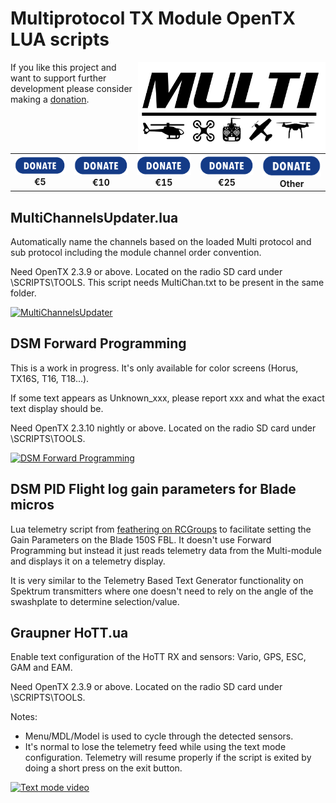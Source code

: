 # Multiprotocol TX Module OpenTX LUA scripts
<img align="right" width=300 src="../docs/images/multi.png" />

If you like this project and want to support further development please consider making a [donation](../docs/Donations.md).  

<table cellspacing=0>
  <tr>
    <td align=center width=200><a href="https://www.paypal.com/cgi-bin/webscr?cmd=_donations&business=VF2K9T23DRY56&lc=US&item_name=DIY%20Multiprotocol&currency_code=EUR&amount=5&bn=PP%2dDonationsBF%3abtn_donate_SM%2egif%3aNonHosted"><img src="../docs/images/donate_button.png" border="0" name="submit" title="PayPal - Donate €5" alt="Donate €5"/></a><br><b>€5</b></td>
    <td align=center width=200><a href="https://www.paypal.com/cgi-bin/webscr?cmd=_donations&business=VF2K9T23DRY56&lc=US&item_name=DIY%20Multiprotocol&currency_code=EUR&amount=10&bn=PP%2dDonationsBF%3abtn_donate_SM%2egif%3aNonHosted"><img src="../docs/images/donate_button.png" border="0" name="submit" title="PayPal - Donate €10" alt="Donate €10"/></a><br><b>€10</b></td>
    <td align=center width=200><a href="https://www.paypal.com/cgi-bin/webscr?cmd=_donations&business=VF2K9T23DRY56&lc=US&item_name=DIY%20Multiprotocol&currency_code=EUR&amount=15&bn=PP%2dDonationsBF%3abtn_donate_SM%2egif%3aNonHosted"><img src="../docs/images/donate_button.png" border="0" name="submit" title="PayPal - Donate €15" alt="Donate €10"/></a><br><b>€15</b></td>
    <td align=center width=200><a href="https://www.paypal.com/cgi-bin/webscr?cmd=_donations&business=VF2K9T23DRY56&lc=US&item_name=DIY%20Multiprotocol&currency_code=EUR&amount=25&bn=PP%2dDonationsBF%3abtn_donate_SM%2egif%3aNonHosted"><img src="../docs/images/donate_button.png" border="0" name="submit" title="PayPal - Donate €25" alt="Donate €25"/></a><br><b>€25</b></td>
    <td align=center width=200><a href="https://www.paypal.com/cgi-bin/webscr?cmd=_donations&business=VF2K9T23DRY56&lc=US&item_name=DIY%20Multiprotocol&currency_code=EUR&bn=PP%2dDonationsBF%3abtn_donate_SM%2egif%3aNonHosted"><img src="../docs/images/donate_button.png" border="0" name="submit" title="PayPal - Donate" alt="Donate"/></a><br><b>Other</b></td>
  </tr>
</table>

## MultiChannelsUpdater.lua

Automatically name the channels based on the loaded Multi protocol and sub protocol including the module channel order convention.

Need OpenTX 2.3.9 or above. Located on the radio SD card under \SCRIPTS\TOOLS. This script needs MultiChan.txt to be present in the same folder.

[![MultiChannelsUpdater](https://img.youtube.com/vi/L58ayXuewyA/0.jpg)](https://www.youtube.com/watch?v=L58ayXuewyA)

## DSM Forward Programming

This is a work in progress. It's only available for color screens (Horus, TX16S, T16, T18...).

If some text appears as Unknown_xxx, please report xxx and what the exact text display should be.

Need OpenTX 2.3.10 nightly or above. Located on the radio SD card under \SCRIPTS\TOOLS.

[![DSM Forward Programming](https://img.youtube.com/vi/sjIaDw5j9nE/0.jpg)](https://www.youtube.com/watch?v=sjIaDw5j9nE)

## DSM PID Flight log gain parameters for Blade micros

Lua telemetry script from [feathering on RCGroups](https://www.rcgroups.com/forums/showpost.php?p=46033341&postcount=20728) to facilitate setting the Gain Parameters on the Blade 150S FBL. It doesn't use Forward Programming but instead it just reads telemetry data from the Multi-module and displays it on a telemetry display.

It is very similar to the Telemetry Based Text Generator functionality on Spektrum transmitters where one doesn't need to rely on the angle of the swashplate to determine selection/value.

## Graupner HoTT.ua

Enable text configuration of the HoTT RX and sensors: Vario, GPS, ESC, GAM and EAM.

Need OpenTX 2.3.9 or above. Located on the radio SD card under \SCRIPTS\TOOLS.

Notes:
- Menu/MDL/Model is used to cycle through the detected sensors.
- It's normal to lose the telemetry feed while using the text mode configuration. Telemetry will resume properly if the script is exited by doing a short press on the exit button.

[![Text mode video](https://img.youtube.com/vi/81wd8NlF3Qw/0.jpg)](https://www.youtube.com/watch?v=81wd8NlF3Qw)
